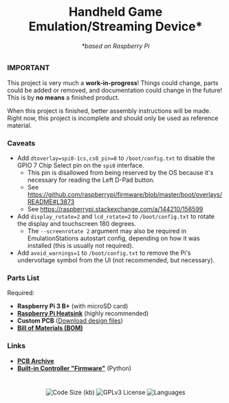 <h1 align="center">Handheld Game Emulation/Streaming Device*</h1>

<h6 align="center">*based on Raspberry Pi</h6>

### **IMPORTANT**
This project is very much a **work-in-progress**! Things could change, parts could be added or removed, and documentation could change in the future! This is by **no means** a finished product.

When this project is finished, better assembly instructions will be made. Right now, this project is incomplete and should only be used as reference material.

### Caveats
 - Add `dtoverlay=spi0-1cs,cs0_pin=8` to `/boot/config.txt` to disable the GPIO 7 Chip Select pin on the `spi0` interface.
   - This pin is disallowed from being reserved by the OS because it's necessary for reading the Left D-Pad button.
   - See https://github.com/raspberrypi/firmware/blob/master/boot/overlays/README#L3873
   - See https://raspberrypi.stackexchange.com/a/144210/156599
 - Add `display_rotate=2` and `lcd_rotate=2` to `/boot/config.txt` to rotate the display and touchscreen 180 degrees.
   - The `--screenrotate 2` argument may also be required in EmulationStations autostart config, depending on how it was installed (this is usually not required).
 - Add `avoid_warnings=1` to `/boot/config.txt` to remove the Pi's undervoltage symbol from the UI (not recommended, but necessary).

### Parts List
Required:
 - **Raspberry Pi 3 B+** (with microSD card)
 - **[Raspberry Pi Heatsink](https://www.digikey.com/en/products/detail/adafruit-industries-llc/3082/6047742)** (highly recommended)
 - **Custom PCB** ([Download design files](https://github.com/Strayfade/handheld/tree/main/pcb))
 - **[Bill of Materials (BOM)](https://github.com/Strayfade/handheld/blob/main/pcb/Handheld%20BOM.csv)**

### Links
 - **[PCB Archive](https://github.com/Strayfade/handheld/tree/main/pcb)**
 - **[Built-in Controller "Firmware"](https://github.com/Strayfade/Handheld/blob/main/firmware/Main.py)** (Python)

#
<p align="center">
 
<img alt="Code Size (kb)" src="https://img.shields.io/github/languages/code-size/Strayfade/handheld?style=for-the-badge&color=FFF">
<img alt="GPLv3 License" src="https://img.shields.io/github/license/Strayfade/handheld?style=for-the-badge&color=FFF">
<img alt="Languages" src="https://img.shields.io/github/languages/top/Strayfade/handheld?style=for-the-badge&color=FFF">

</p>
